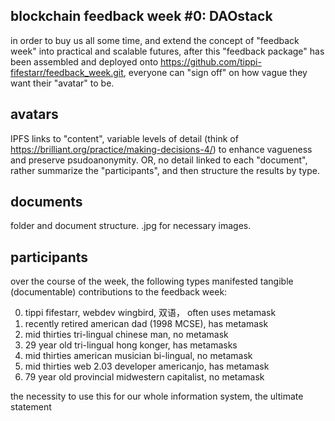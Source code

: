 ## blockchain feedback week #0: DAOstack
in order to buy us all some time, and extend the concept of "feedback week" into
practical and scalable futures, after this "feedback package" has been assembled
and deployed onto https://github.com/tippi-fifestarr/feedback_week.git, everyone
can "sign off" on how vague they want their "avatar" to be.  

## avatars
IPFS links to "content", variable levels of detail (think of https://brilliant.org/practice/making-decisions-4/) 
to enhance vagueness and preserve psudoanonymity.
OR, no detail linked to each "document", rather summarize the "participants", and
then structure the results by type.

## documents
folder and document structure.
.jpg for necessary images.

## participants
over the course of the week, the following types manifested tangible (documentable)
contributions to the feedback week:

0. tippi fifestarr, webdev wingbird, 双语， often uses metamask
1. recently retired american dad (1998 MCSE), has metamask
2. mid thirties tri-lingual chinese man, no metamask
3. 29 year old tri-lingual hong konger, has metamasks
4. mid thirties american musician bi-lingual, no metamask
5. mid thirties web 2.03 developer americanjo, has metamask 
6. 79 year old provincial midwestern capitalist, no metamask 

the necessity to use this for our whole information system, the ultimate statement 
